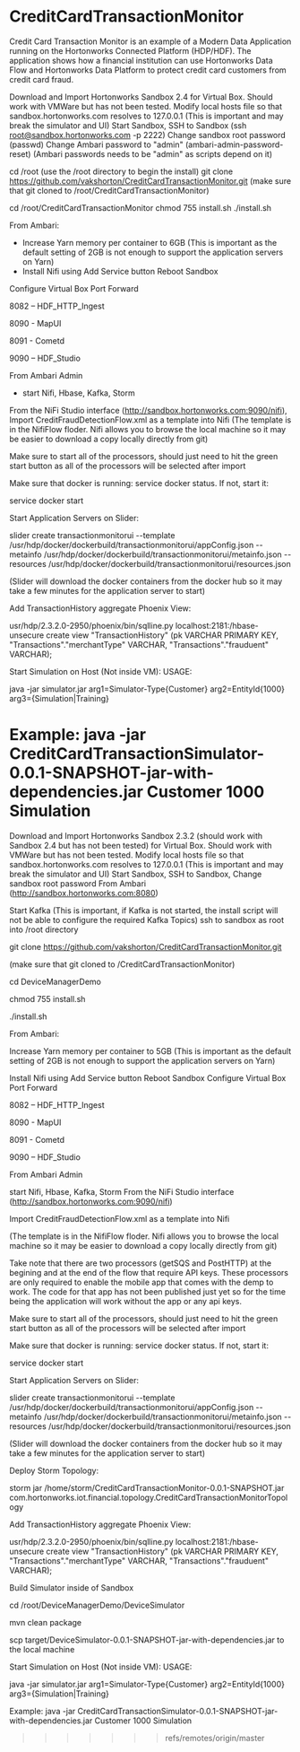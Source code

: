 # CreditCardTransactionMonitor
Credit Card Transaction Monitor is an example of a Modern Data Application running on the Hortonworks Connected Platform (HDP/HDF). The application shows how a financial institution can use Hortonworks Data Flow and Hortonworks Data Platform to protect credit card customers from credit card fraud.

Download and Import Hortonworks Sandbox 2.4 for Virtual Box. Should work with VMWare but has not been tested. Modify local hosts file so that sandbox.hortonworks.com resolves to 127.0.0.1 (This is important and may break the simulator and UI) 
Start Sandbox, SSH to Sandbox (ssh root@sandbox.hortonworks.com -p 2222)
Change sandbox root password (passwd)
Change Ambari password to "admin" (ambari-admin-password-reset) (Ambari passwords needs to be "admin" as scripts depend on it)

cd /root (use the /root directory to begin the install)
git clone https://github.com/vakshorton/CreditCardTransactionMonitor.git (make sure that git cloned to /root/CreditCardTransactionMonitor)

cd /root/CreditCardTransactionMonitor
chmod 755 install.sh 
./install.sh

From Ambari:
- Increase Yarn memory per container to 6GB (This is important as the default setting of 2GB is not enough to support the application servers on Yarn) 
- Install Nifi using Add Service button
Reboot Sandbox

Configure Virtual Box Port Forward

8082 – HDF_HTTP_Ingest

8090 - MapUI

8091 - Cometd

9090 – HDF_Studio

From Ambari Admin 

 - start Nifi, Hbase, Kafka, Storm

From the NiFi Studio interface (http://sandbox.hortonworks.com:9090/nifi), Import CreditFraudDetectionFlow.xml as a template into Nifi (The template is in the NifiFlow floder. Nifi allows you to browse the local machine so it may be easier to download a copy locally directly from git)

Make sure to start all of the processors, should just need to hit the green start button as all of the processors will be selected after import

Make sure that docker is running: service docker status. If not, start it: 

service docker start

Start Application Servers on Slider:

slider create transactionmonitorui --template /usr/hdp/docker/dockerbuild/transactionmonitorui/appConfig.json --metainfo /usr/hdp/docker/dockerbuild/transactionmonitorui/metainfo.json --resources /usr/hdp/docker/dockerbuild/transactionmonitorui/resources.json 

(Slider will download the docker containers from the docker hub so it may take a few minutes for the application server to start)

Add TransactionHistory aggregate Phoenix View:

usr/hdp/2.3.2.0-2950/phoenix/bin/sqlline.py localhost:2181:/hbase-unsecure
create view "TransactionHistory" (pk VARCHAR PRIMARY KEY, "Transactions"."merchantType" VARCHAR, "Transactions"."frauduent" VARCHAR);

Start Simulation on Host (Not inside VM):
USAGE:

java -jar simulator.jar arg1=Simulator-Type{Customer} arg2=EntityId{1000} arg3={Simulation|Training}

Example:
java -jar CreditCardTransactionSimulator-0.0.1-SNAPSHOT-jar-with-dependencies.jar Customer 1000 Simulation
=======
Download and Import Hortonworks Sandbox 2.3.2 (should work with Sandbox 2.4 but has not been tested) for Virtual Box. Should work with VMWare but has not been tested. Modify local hosts file so that sandbox.hortonworks.com resolves to 127.0.0.1 (This is important and may break the simulator and UI) Start Sandbox, SSH to Sandbox, Change sandbox root password From Ambari (http://sandbox.hortonworks.com:8080)

Start Kafka (This is important, if Kafka is not started, the install script will not be able to configure the required Kafka Topics) ssh to sandbox as root into /root directory 

git clone https://github.com/vakshorton/CreditCardTransactionMonitor.git 

(make sure that git cloned to /CreditCardTransactionMonitor)

cd DeviceManagerDemo

chmod 755 install.sh

./install.sh

From Ambari:

Increase Yarn memory per container to 5GB (This is important as the default setting of 2GB is not enough to support the application servers on Yarn)

Install Nifi using Add Service button Reboot Sandbox
Configure Virtual Box Port Forward

8082 – HDF_HTTP_Ingest

8090 - MapUI

8091 - Cometd

9090 – HDF_Studio

From Ambari Admin

start Nifi, Hbase, Kafka, Storm
From the NiFi Studio interface (http://sandbox.hortonworks.com:9090/nifi)

Import CreditFraudDetectionFlow.xml as a template into Nifi 

(The template is in the NifiFlow floder. Nifi allows you to browse the local machine so it may be easier to download a copy locally directly from git)

Take note that there are two processors (getSQS and PostHTTP) at the begining and at the end of the flow that require API keys. These processors are only required to enable the mobile app that comes with the demp to work. The code for that app has not been published just yet so for the time being the application will work without the app or any api keys.

Make sure to start all of the processors, should just need to hit the green start button as all of the processors will be selected after import

Make sure that docker is running: service docker status. If not, start it:

service docker start

Start Application Servers on Slider:

slider create transactionmonitorui --template /usr/hdp/docker/dockerbuild/transactionmonitorui/appConfig.json --metainfo /usr/hdp/docker/dockerbuild/transactionmonitorui/metainfo.json --resources /usr/hdp/docker/dockerbuild/transactionmonitorui/resources.json

(Slider will download the docker containers from the docker hub so it may take a few minutes for the application server to start)

Deploy Storm Topology:

storm jar /home/storm/CreditCardTransactionMonitor-0.0.1-SNAPSHOT.jar com.hortonworks.iot.financial.topology.CreditCardTransactionMonitorTopology

Add TransactionHistory aggregate Phoenix View:

usr/hdp/2.3.2.0-2950/phoenix/bin/sqlline.py localhost:2181:/hbase-unsecure create view "TransactionHistory" (pk VARCHAR PRIMARY KEY, "Transactions"."merchantType" VARCHAR, "Transactions"."frauduent" VARCHAR);

Build Simulator inside of Sandbox

cd /root/DeviceManagerDemo/DeviceSimulator

mvn clean package

scp target/DeviceSimulator-0.0.1-SNAPSHOT-jar-with-dependencies.jar to the local machine

Start Simulation on Host (Not inside VM): USAGE:

java -jar simulator.jar arg1=Simulator-Type{Customer} arg2=EntityId{1000} arg3={Simulation|Training}

Example: java -jar CreditCardTransactionSimulator-0.0.1-SNAPSHOT-jar-with-dependencies.jar Customer 1000 Simulation
>>>>>>> refs/remotes/origin/master
